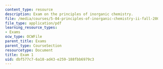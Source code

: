 ```yaml
---
content_type: resource
description: Exam on the principles of inorganic chemistry.
file: /media/courses/5-04-principles-of-inorganic-chemistry-ii-fall-2008/dbf577c76a18ad43e259188fbb6979c3_exam_1.pdf
file_type: application/pdf
learning_resource_types:
- Exams
ocw_type: OCWFile
parent_title: Exams
parent_type: CourseSection
resourcetype: Document
title: Exam 1
uid: dbf577c7-6a18-ad43-e259-188fbb6979c3
---
```

